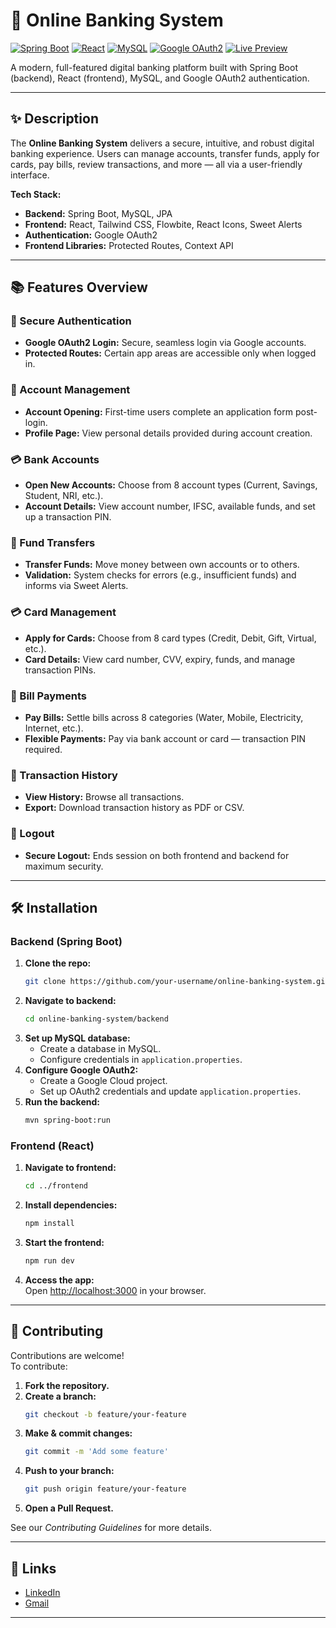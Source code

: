 # 🏦 Online Banking System

[![Spring Boot](https://img.shields.io/badge/Spring%20Boot-Backend-green?logo=springboot&logoColor=white)](https://spring.io/projects/spring-boot)
[![React](https://img.shields.io/badge/React-Frontend-blue?logo=react)](https://react.dev/)
[![MySQL](https://img.shields.io/badge/MySQL-Database-4479A1?logo=mysql&logoColor=white)](https://www.mysql.com/)
[![Google OAuth2](https://img.shields.io/badge/Google%20OAuth2-Authentication-4285F4?logo=google&logoColor=white)](https://developers.google.com/identity/protocols/oauth2)
[![Live Preview](https://img.shields.io/badge/Preview-Live-brightgreen)](#) <!-- Replace "#" with your preview URL -->


A modern, full-featured digital banking platform built with Spring Boot (backend), React (frontend), MySQL, and Google OAuth2 authentication.

---

## ✨ Description

The **Online Banking System** delivers a secure, intuitive, and robust digital banking experience. Users can manage accounts, transfer funds, apply for cards, pay bills, review transactions, and more — all via a user-friendly interface.

**Tech Stack:**
- **Backend:** Spring Boot, MySQL, JPA
- **Frontend:** React, Tailwind CSS, Flowbite, React Icons, Sweet Alerts
- **Authentication:** Google OAuth2
- **Frontend Libraries:** Protected Routes, Context API

---

## 📚 Features Overview

### 🔐 Secure Authentication
- **Google OAuth2 Login:** Secure, seamless login via Google accounts.
- **Protected Routes:** Certain app areas are accessible only when logged in.

### 🏦 Account Management
- **Account Opening:** First-time users complete an application form post-login.
- **Profile Page:** View personal details provided during account creation.

### 💳 Bank Accounts
- **Open New Accounts:** Choose from 8 account types (Current, Savings, Student, NRI, etc.).
- **Account Details:** View account number, IFSC, available funds, and set up a transaction PIN.

### 💸 Fund Transfers
- **Transfer Funds:** Move money between own accounts or to others.
- **Validation:** System checks for errors (e.g., insufficient funds) and informs via Sweet Alerts.

### 💳 Card Management
- **Apply for Cards:** Choose from 8 card types (Credit, Debit, Gift, Virtual, etc.).
- **Card Details:** View card number, CVV, expiry, funds, and manage transaction PINs.

### 🧾 Bill Payments
- **Pay Bills:** Settle bills across 8 categories (Water, Mobile, Electricity, Internet, etc.).
- **Flexible Payments:** Pay via bank account or card — transaction PIN required.

### 📜 Transaction History
- **View History:** Browse all transactions.
- **Export:** Download transaction history as PDF or CSV.

### 🔐 Logout
- **Secure Logout:** Ends session on both frontend and backend for maximum security.

---

## 🛠️ Installation

### Backend (Spring Boot)
1. **Clone the repo:**
   ```bash
   git clone https://github.com/your-username/online-banking-system.git
   ```
2. **Navigate to backend:**
   ```bash
   cd online-banking-system/backend
   ```
3. **Set up MySQL database:**  
   - Create a database in MySQL.
   - Configure credentials in `application.properties`.
4. **Configure Google OAuth2:**  
   - Create a Google Cloud project.
   - Set up OAuth2 credentials and update `application.properties`.
5. **Run the backend:**
   ```bash
   mvn spring-boot:run
   ```

### Frontend (React)
1. **Navigate to frontend:**
   ```bash
   cd ../frontend
   ```
2. **Install dependencies:**
   ```bash
   npm install
   ```
3. **Start the frontend:**
   ```bash
   npm run dev
   ```
4. **Access the app:**  
   Open [http://localhost:3000](http://localhost:3000) in your browser.

---

## 🧩 Contributing

Contributions are welcome!  
To contribute:

1. **Fork the repository.**
2. **Create a branch:**
   ```bash
   git checkout -b feature/your-feature
   ```
3. **Make & commit changes:**
   ```bash
   git commit -m 'Add some feature'
   ```
4. **Push to your branch:**
   ```bash
   git push origin feature/your-feature
   ```
5. **Open a Pull Request.**

See our _Contributing Guidelines_ for more details.

---

## 🔗 Links

- [LinkedIn](https://www.linkedin.com/)  
- [Gmail](mailto:your-email@gmail.com)

---
